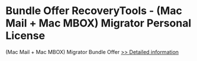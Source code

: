 # Bundle Offer RecoveryTools - (Mac Mail + Mac MBOX) Migrator Personal License
(Mac Mail + Mac MBOX) Migrator Bundle Offer
[>> Detailed information](https://secure.shareit.com/shareit/product.html?productid=300998818&affiliateid=200057808)